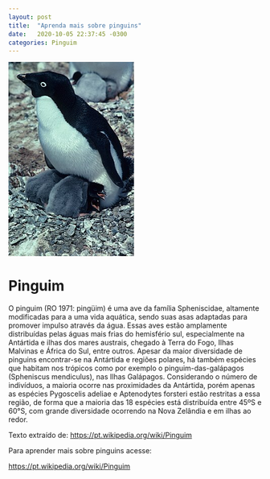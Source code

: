 ```yaml
---
layout: post
title:  "Aprenda mais sobre pinguins"
date:   2020-10-05 22:37:45 -0300
categories: Pinguim
---
```

<img src ="/assets/imagens/pinguipequeno.jpg">

<h1>Pinguim</h1>
O pinguim (RO 1971: pingüim) é uma ave da família Spheniscidae, altamente modificadas para a uma vida aquática, sendo suas asas adaptadas para promover impulso através da água. Essas aves estão amplamente distribuídas pelas águas mais frias do hemisfério sul, especialmente na Antártida e ilhas dos mares austrais, chegado à Terra do Fogo, Ilhas Malvinas e África do Sul, entre outros. Apesar da maior diversidade de pinguins encontrar-se na Antártida e regiões polares, há também espécies que habitam nos trópicos como por exemplo o pinguim-das-galápagos (Spheniscus mendiculus), nas Ilhas Galápagos. Considerando o número de indivíduos, a maioria ocorre nas proximidades da Antártida, porém apenas as espécies Pygoscelis adeliae e Aptenodytes forsteri estão restritas a essa região, de forma que a maioria das 18 espécies está distribuída entre 45ºS e 60°S, com grande diversidade ocorrendo na Nova Zelândia e em ilhas ao redor.

Texto extraído de: https://pt.wikipedia.org/wiki/Pinguim

Para aprender mais sobre pinguins acesse: 
<p><a href="https://pt.wikipedia.org/wiki/Pinguim"> https://pt.wikipedia.org/wiki/Pinguim</a></p>
